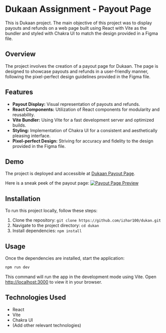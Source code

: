 # Dukaan Assignment - Payout Page

This is Dukaan project. The main objective of this project was to display payouts and refunds on a web page built using React with Vite as the bundler and styled with Chakra UI to match the design provided in a Figma file.

## Overview

The project involves the creation of a payout page for Dukaan. The page is designed to showcase payouts and refunds in a user-friendly manner, following the pixel-perfect design guidelines provided in the Figma file.

## Features

- **Payout Display:** Visual representation of payouts and refunds.
- **React Components:** Utilization of React components for modularity and reusability.
- **Vite Bundler:** Using Vite for a fast development server and optimized builds.
- **Styling:** Implementation of Chakra UI for a consistent and aesthetically pleasing interface.
- **Pixel-perfect Design:** Striving for accuracy and fidelity to the design provided in the Figma file.

## Demo

The project is deployed and accessible at [Dukaan Payout Page](https://dukaan-eight.vercel.app/).

Here is a sneak peek of the payout page:
[![Payout Page Preview](<insert-image-url>)](https://dukaan-eight.vercel.app/)

## Installation

To run this project locally, follow these steps:

1. Clone the repository: `git clone https://github.com/izhar100/dukan.git`
2. Navigate to the project directory: `cd dukan`
3. Install dependencies: `npm install`

## Usage

Once the dependencies are installed, start the application:

```bash
npm run dev
```

This command will run the app in the development mode using Vite. Open [http://localhost:3000](http://localhost:3000) to view it in your browser.

## Technologies Used

- React
- Vite
- Chakra UI
- (Add other relevant technologies)
